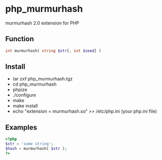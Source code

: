 php_murmurhash
==============

murmurhash 2.0 extension for PHP

## Function
```php
int murmurhash( string $str[, int $seed] )
```

## Install
* tar zxf php_murmurhash.tgz
* cd php_murmurhash
* phpize
* ./configure
* make
* make install
* echo "extension = murmurhash.so" >> /etc/php.ini (your php.ini file)

## Examples
```php
<?php
$str = 'some string';
$hash = murmurhash( $str );
?>
```
